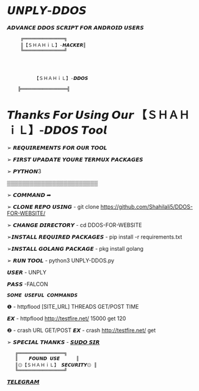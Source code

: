 # 𝙐𝙉𝙋𝙇𝙔-𝘿𝘿𝙊𝙎
𝘼𝘿𝙑𝘼𝙉𝘾𝙀 𝘿𝘿𝙊𝙎 𝙎𝘾𝙍𝙄𝙋𝙏 𝙁𝙊𝙍 𝘼𝙉𝘿𝙍𝙊𝙄𝘿 𝙐𝙎𝙀𝙍𝙎

         ╔═══════════════╗
         ║【﻿ＳＨＡＨｉＬ】-𝙃𝘼𝘾𝙆𝙀𝙍║    
         ╚═══════════════╝


     
     
              【﻿ＳＨＡＨｉＬ】-𝘿𝘿𝙊𝙎   
     
        ╠═════════════════╣

# 𝙏𝙝𝙖𝙣𝙠𝙨 𝙁𝙤𝙧 𝙐𝙨𝙞𝙣𝙜 𝙊𝙪𝙧 【﻿ＳＨＡＨｉＬ】-𝘿𝘿𝙊𝙎  𝙏𝙤𝙤𝙡


➢ 𝙍𝙀𝙌𝙐𝙄𝙍𝙀𝙈𝙀𝙉𝙏𝙎 𝙁𝙊𝙍 𝙊𝙐𝙍 𝙏𝙊𝙊𝙇



➢ 𝙁𝙄𝙍𝙎𝙏 𝙐𝙋𝘼𝘿𝘼𝙏𝙀 𝙔𝙊𝙐𝙍𝙀 𝙏𝙀𝙍𝙈𝙐𝙓 𝙋𝘼𝘾𝙆𝘼𝙂𝙀𝙎


➢ 𝙋𝙔𝙏𝙃𝙊𝙉3


▒▒▒▒▒▒▒▒▒▒▒▒▒▒▒▒▒▒▒▒▒▒▒▒

➢ 𝘾𝙊𝙈𝙈𝘼𝙉𝘿 ➦

➢ 𝘾𝙇𝙊𝙉𝙀 𝙍𝙀𝙋𝙊 𝙐𝙎𝙄𝙉𝙂 - git clone https://github.com/Shahilali5/DDOS-FOR-WEBSITE/

➢ 𝘾𝙃𝘼𝙉𝙂𝙀 𝘿𝙄𝙍𝙀𝘾𝙏𝙊𝙍𝙔 - cd DDOS-FOR-WEBSITE

➢𝙄𝙉𝙎𝙏𝘼𝙇𝙇 𝙍𝙀𝙌𝙐𝙄𝙍𝙀𝘿 𝙋𝘼𝘾𝙆𝘼𝙂𝙀𝙎 - pip install -r requirements.txt

➢𝙄𝙉𝙎𝙏𝘼𝙇𝙇 𝙂𝙊𝙇𝘼𝙉𝙂 𝙋𝘼𝘾𝙆𝘼𝙂𝙀 - pkg install golang

➢ 𝙍𝙐𝙉 𝙏𝙊𝙊𝙇 - python3 UNPLY-DDOS.py

𝙐𝙎𝙀𝙍 - UNPLY

𝙋𝘼𝙎𝙎 -FALCON

    𝙎𝙊𝙈𝙀 𝙐𝙎𝙀𝙁𝙐𝙇 𝘾𝙊𝙈𝙈𝘼𝙉𝘿𝙎 
    
   ❶ - httpflood [SITE_URL] THREADS GET/POST TIME
    
𝙀𝙓 - httpflood http://testfire.net/ 15000 get 120

 ❷ - crash URL GET/POST
𝙀𝙓 - crash http://testfire.net/ get

➢ 𝙎𝙋𝙀𝘾𝙄𝘼𝙇 𝙏𝙃𝘼𝙉𝙆𝙎 - [𝙎𝙐𝘿𝙊 𝙎𝙄𝙍](https://t.me/SHAHIL440)

       ╔═════════════════╗
       ║    𝙁𝙊𝙐𝙉𝘿 𝙐𝙎𝙀      ║
       ║۞【﻿ＳＨＡＨｉＬ】 𝙎𝙀𝘾𝙐𝙍𝙄𝙏𝙔۞ ║
       ╚═════════════════╝

[𝙏𝙀𝙇𝙀𝙂𝙍𝘼𝙈](https://t.me/SHAHIL440)
